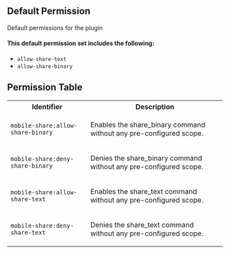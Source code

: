 ## Default Permission

Default permissions for the plugin

#### This default permission set includes the following:

- `allow-share-text`
- `allow-share-binary`

## Permission Table

<table>
<tr>
<th>Identifier</th>
<th>Description</th>
</tr>


<tr>
<td>

`mobile-share:allow-share-binary`

</td>
<td>

Enables the share_binary command without any pre-configured scope.

</td>
</tr>

<tr>
<td>

`mobile-share:deny-share-binary`

</td>
<td>

Denies the share_binary command without any pre-configured scope.

</td>
</tr>

<tr>
<td>

`mobile-share:allow-share-text`

</td>
<td>

Enables the share_text command without any pre-configured scope.

</td>
</tr>

<tr>
<td>

`mobile-share:deny-share-text`

</td>
<td>

Denies the share_text command without any pre-configured scope.

</td>
</tr>
</table>
